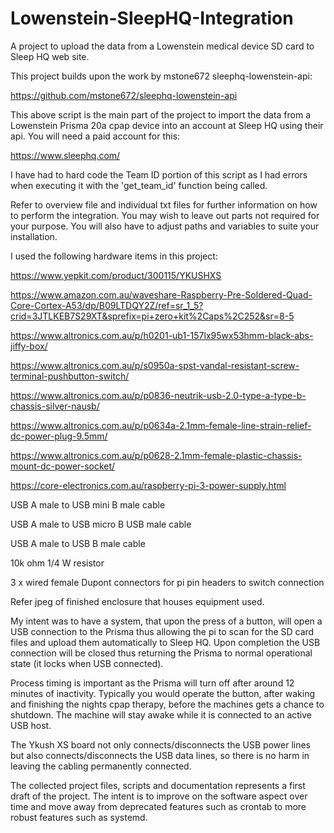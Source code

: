 # Lowenstein-SleepHQ-Integration
A project to upload the data from a Lowenstein medical device SD card to Sleep HQ web site.

This project builds upon the work by mstone672 sleephq-lowenstein-api:

https://github.com/mstone672/sleephq-lowenstein-api

This above script is the main part of the project to import the data from a Lowenstein Prisma 20a cpap device into an account at Sleep HQ using their api. You will need a paid account for this:

https://www.sleephq.com/

I have had to hard code the Team ID portion of this script as I had errors when executing it with the 'get_team_id' function being called.

Refer to overview file and individual txt files for further information on how to perform the integration. You may wish to leave out parts not required for your purpose. You will also have to adjust paths and variables to suite your installation.

I used the following hardware items in this project:

https://www.yepkit.com/product/300115/YKUSHXS

https://www.amazon.com.au/waveshare-Raspberry-Pre-Soldered-Quad-Core-Cortex-A53/dp/B09LTDQY2Z/ref=sr_1_5?crid=3JTLKEB7S29XT&sprefix=pi+zero+kit%2Caps%2C252&sr=8-5

https://www.altronics.com.au/p/h0201-ub1-157lx95wx53hmm-black-abs-jiffy-box/

https://www.altronics.com.au/p/s0950a-spst-vandal-resistant-screw-terminal-pushbutton-switch/

https://www.altronics.com.au/p/p0836-neutrik-usb-2.0-type-a-type-b-chassis-silver-nausb/

https://www.altronics.com.au/p/p0634a-2.1mm-female-line-strain-relief-dc-power-plug-9.5mm/

https://www.altronics.com.au/p/p0628-2.1mm-female-plastic-chassis-mount-dc-power-socket/

https://core-electronics.com.au/raspberry-pi-3-power-supply.html

USB A male to USB mini B male cable

USB A male to USB micro B USB male cable

USB A male to USB B male cable

10k ohm 1/4 W resistor

3 x wired female Dupont connectors for pi pin headers to switch connection

Refer jpeg of finished enclosure that houses equipment used.

My intent was to have a system, that upon the press of a button, will open a USB connection to the Prisma thus allowing the pi to scan for the SD card files and upload them automatically to Sleep HQ. Upon completion the USB connection will be closed thus returning the Prisma to normal operational state (it locks when USB connected).

Process timing is important as the Prisma will turn off after around 12 minutes of inactivity. Typically you would operate the button, after waking and finishing the nights cpap therapy, before the machines gets a chance to shutdown. The machine will stay awake while it is connected to an active USB host. 

The Ykush XS board not only connects/disconnects the USB power lines but also connects/disconnects the USB data lines, so there is no harm in leaving the cabling permanently connected.

The collected project files, scripts and documentation represents a first draft of the project. The intent is to improve on the software aspect over time and move away from deprecated features such as crontab to more robust features such as systemd.


